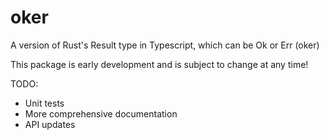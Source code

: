 # oker
A version of Rust's Result type in Typescript, which can be Ok or Err (oker)

This package is early development and is subject to change at any time!

TODO:
- Unit tests
- More comprehensive documentation
- API updates
